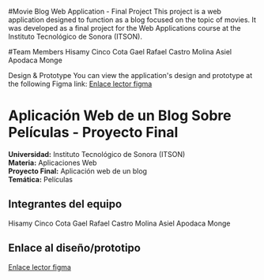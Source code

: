 #Movie Blog Web Application - Final Project
This project is a web application designed to function as a blog focused on the topic of movies. 
It was developed as a final project for the Web Applications course at the Instituto Tecnológico de Sonora (ITSON).

#Team Members
Hisamy Cinco Cota
Gael Rafael Castro Molina
Asiel Apodaca Monge

Design & Prototype
You can view the application's design and prototype at the following Figma link:
[Enlace lector figma](https://www.figma.com/design/A8iZWvj4F8m6Jh67rAJeag/Blog-peliculas?node-id=0-1&t=gxrRf4910UzYbNM0-1)


# Aplicación Web de un Blog Sobre Películas - Proyecto Final

**Universidad:** Instituto Tecnológico de Sonora (ITSON)  
**Materia:** Aplicaciones Web  
**Proyecto Final:** Aplicación web de un blog  
**Temática:** Películas  

## Integrantes del equipo

Hisamy Cinco Cota 
Gael Rafael Castro Molina 
Asiel Apodaca Monge

## Enlace al diseño/prototipo
[Enlace lector figma](https://www.figma.com/design/A8iZWvj4F8m6Jh67rAJeag/Blog-peliculas?node-id=0-1&t=gxrRf4910UzYbNM0-1)

